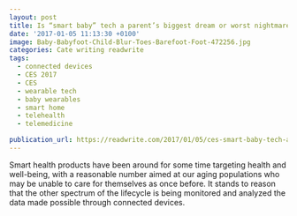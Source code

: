 ```yaml
---
layout: post
title: Is “smart baby” tech a parent’s biggest dream or worst nightmare?
date: '2017-01-05 11:13:30 +0100'
image: Baby-Babyfoot-Child-Blur-Toes-Barefoot-Foot-472256.jpg
categories: Cate writing readwrite
tags:
  - connected devices
  - CES 2017
  - CES
  - wearable tech
  - baby wearables
  - smart home
  - telehealth
  - telemedicine

publication_url: https://readwrite.com/2017/01/05/ces-smart-baby-tech-a-parents-dream-or-nightmare-dl1/
---
```

Smart health products have been around for some time targeting health and well-being, with a reasonable number aimed at our aging populations who may be unable to care for themselves as once before. It stands to reason that the other spectrum of the lifecycle is being monitored and analyzed the data made possible through connected devices.
